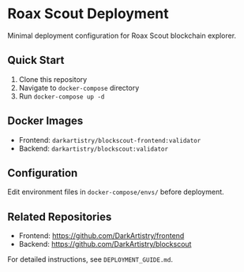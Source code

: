 # Roax Scout Deployment

Minimal deployment configuration for Roax Scout blockchain explorer.

## Quick Start

1. Clone this repository
2. Navigate to `docker-compose` directory  
3. Run `docker-compose up -d`

## Docker Images

- Frontend: `darkartistry/blockscout-frontend:validator`
- Backend: `darkartistry/blockscout:validator`

## Configuration

Edit environment files in `docker-compose/envs/` before deployment.

## Related Repositories

- Frontend: https://github.com/DarkArtistry/frontend
- Backend: https://github.com/DarkArtistry/blockscout

For detailed instructions, see `DEPLOYMENT_GUIDE.md`.
